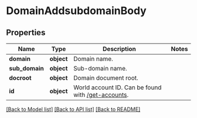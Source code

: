 # DomainAddsubdomainBody

## Properties
Name | Type | Description | Notes
------------ | ------------- | ------------- | -------------
**domain** | **object** | Domain name. | 
**sub_domain** | **object** | Sub-domain name. | 
**docroot** | **object** | Domain document root. | 
**id** | **object** | World account ID. Can be found with [/get-accounts](#operation/getAccounts). | 

[[Back to Model list]](../README.md#documentation-for-models) [[Back to API list]](../README.md#documentation-for-api-endpoints) [[Back to README]](../README.md)

